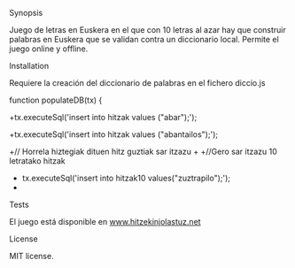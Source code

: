 Synopsis

Juego de letras en Euskera en el que con 10 letras al azar hay que construir palabras en Euskera que se validan contra un diccionario local. Permite el juego online y offline. 

Installation

Requiere la creación del diccionario de palabras en el fichero diccio.js

function populateDB(tx) {

+tx.executeSql('insert into hitzak values ("abar");');

+tx.executeSql('insert into hitzak values ("abantailos");');

+// Horrela hiztegiak dituen hitz guztiak sar itzazu
+
+//Gero sar itzazu 10 letratako hitzak
+   tx.executeSql('insert into hitzak10 values("zuztrapilo");');
+   

Tests

El juego está disponible en www.hitzekinjolastuz.net

License

MIT license.
